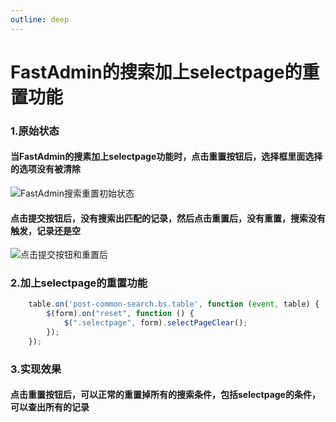 ```yaml
---
outline: deep
---
```


# FastAdmin的搜索加上selectpage的重置功能


### 1.原始状态

#### 当FastAdmin的搜素加上selectpage功能时，点击重置按钮后，选择框里面选择的选项没有被清除
![FastAdmin搜索重置初始状态](https://shenhx.oss-cn-guangzhou.aliyuncs.com/uploads/2024/03/10/bdee50ebb11464ffd6f8e0cf80ff61a3.png)

#### 点击提交按钮后，没有搜索出匹配的记录，然后点击重置后，没有重置，搜索没有触发，记录还是空
![点击提交按钮和重置后](https://shenhx.oss-cn-guangzhou.aliyuncs.com/uploads/2024/03/10/4845e35bdfd265b5d6d859bdb7318849.png)


### 2.加上selectpage的重置功能
```js
    table.on('post-common-search.bs.table', function (event, table) {
        $(form).on("reset", function () {
            $(".selectpage", form).selectPageClear();
        });
    });
```


### 3.实现效果

#### 点击重置按钮后，可以正常的重置掉所有的搜索条件，包括selectpage的条件，可以查出所有的记录